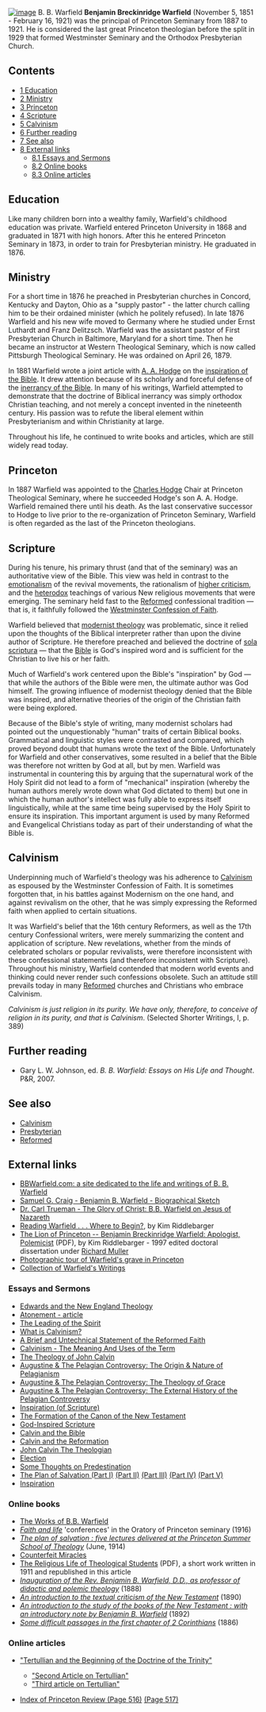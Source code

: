 [![image](images/2/25/Warfield.jpg.pagespeed.ce.LImXMJsF01.jpg)](http://www.theopedia.com/File:Warfield.jpg)
B. B. Warfield
**Benjamin Breckinridge Warfield** (November 5, 1851 - February 16,
1921) was the principal of Princeton Seminary from 1887 to 1921. He
is considered the last great Princeton theologian before the split
in 1929 that formed Westminster Seminary and the Orthodox
Presbyterian Church.

## Contents

-   [1 Education](#Education)
-   [2 Ministry](#Ministry)
-   [3 Princeton](#Princeton)
-   [4 Scripture](#Scripture)
-   [5 Calvinism](#Calvinism)
-   [6 Further reading](#Further_reading)
-   [7 See also](#See_also)
-   [8 External links](#External_links)
    -   [8.1 Essays and Sermons](#Essays_and_Sermons)
    -   [8.2 Online books](#Online_books)
    -   [8.3 Online articles](#Online_articles)


## Education

Like many children born into a wealthy family, Warfield's childhood
education was private. Warfield entered Princeton University in
1868 and graduated in 1871 with high honors. After this he entered
Princeton Seminary in 1873, in order to train for Presbyterian
ministry. He graduated in 1876.

## Ministry

For a short time in 1876 he preached in Presbyterian churches in
Concord, Kentucky and Dayton, Ohio as a "supply pastor" - the
latter church calling him to be their ordained minister (which he
politely refused). In late 1876 Warfield and his new wife moved to
Germany where he studied under Ernst Luthardt and Franz Delitzsch.
Warfield was the assistant pastor of First Presbyterian Church in
Baltimore, Maryland for a short time. Then he became an instructor
at Western Theological Seminary, which is now called Pittsburgh
Theological Seminary. He was ordained on April 26, 1879.

In 1881 Warfield wrote a joint article with
[A. A. Hodge](A._A._Hodge "A. A. Hodge") on the
[inspiration of the Bible](Inspiration_of_the_Bible "Inspiration of the Bible").
It drew attention because of its scholarly and forceful defense of
the
[inerrancy of the Bible](Inerrancy_of_the_Bible "Inerrancy of the Bible").
In many of his writings, Warfield attempted to demonstrate that the
doctrine of Biblical inerrancy was simply orthodox Christian
teaching, and not merely a concept invented in the nineteenth
century. His passion was to refute the liberal element within
Presbyterianism and within Christianity at large.

Throughout his life, he continued to write books and articles,
which are still widely read today.

## Princeton

In 1887 Warfield was appointed to the
[Charles Hodge](Charles_Hodge "Charles Hodge") Chair at Princeton
Theological Seminary, where he succeeded Hodge's son A. A. Hodge.
Warfield remained there until his death. As the last conservative
successor to Hodge to live prior to the re-organization of
Princeton Seminary, Warfield is often regarded as the last of the
Princeton theologians.

## Scripture

During his tenure, his primary thrust (and that of the seminary)
was an authoritative view of the Bible. This view was held in
contrast to the
[emotionalism](index.php?title=Emotionalism&action=edit&redlink=1 "Emotionalism (page does not exist)")
of the revival movements, the rationalism of
[higher criticism](Higher_Criticism "Higher Criticism"), and the
[heterodox](Heterodox "Heterodox") teachings of various New
religious movements that were emerging. The seminary held fast to
the [Reformed](Reformed "Reformed") confessional tradition — that
is, it faithfully followed the
[Westminster Confession of Faith](Westminster_Confession_of_Faith "Westminster Confession of Faith").

Warfield believed that
[modernist theology](index.php?title=Modernist_theology&action=edit&redlink=1 "Modernist theology (page does not exist)")
was problematic, since it relied upon the thoughts of the Biblical
interpreter rather than upon the divine author of Scripture. He
therefore preached and believed the doctrine of
[sola scriptura](Sola_scriptura "Sola scriptura") — that the
[Bible](Bible "Bible") is God's inspired word and is sufficient for
the Christian to live his or her faith.

Much of Warfield's work centered upon the Bible's "inspiration" by
God — that while the authors of the Bible were men, the ultimate
author was God himself. The growing influence of modernist theology
denied that the Bible was inspired, and alternative theories of the
origin of the Christian faith were being explored.

Because of the Bible's style of writing, many modernist scholars
had pointed out the unquestionably "human" traits of certain
Biblical books. Grammatical and linguistic styles were contrasted
and compared, which proved beyond doubt that humans wrote the text
of the Bible. Unfortunately for Warfield and other conservatives,
some resulted in a belief that the Bible was therefore not written
by God at all, but by men. Warfield was instrumental in countering
this by arguing that the supernatural work of the Holy Spirit did
not lead to a form of "mechanical" inspiration (whereby the human
authors merely wrote down what God dictated to them) but one in
which the human author's intellect was fully able to express itself
linguistically, while at the same time being supervised by the Holy
Spirit to ensure its inspiration. This important argument is used
by many Reformed and Evangelical Christians today as part of their
understanding of what the Bible is.

## Calvinism

Underpinning much of Warfield's theology was his adherence to
[Calvinism](Calvinism "Calvinism") as espoused by the Westminster
Confession of Faith. It is sometimes forgotten that, in his battles
against Modernism on the one hand, and against revivalism on the
other, that he was simply expressing the Reformed faith when
applied to certain situations.

It was Warfield's belief that the 16th century Reformers, as well
as the 17th century Confessional writers, were merely summarizing
the content and application of scripture. New revelations, whether
from the minds of celebrated scholars or popular revivalists, were
therefore inconsistent with these confessional statements (and
therefore inconsistent with Scripture). Throughout his ministry,
Warfield contended that modern world events and thinking could
never render such confessions obsolete. Such an attitude still
prevails today in many [Reformed](Reformed "Reformed") churches and
Christians who embrace Calvinism.

*Calvinism is just religion in its purity. We have only, therefore, to conceive of religion in its purity, and that is Calvinism*.
(Selected Shorter Writings, I, p. 389)
## Further reading

-   Gary L. W. Johnson, ed.
    *B. B. Warfield: Essays on His Life and Thought*. P&R, 2007.

## See also

-   [Calvinism](Calvinism "Calvinism")
-   [Presbyterian](Presbyterian "Presbyterian")
-   [Reformed](Reformed "Reformed")

## External links

-   [BBWarfield.com: a site dedicated to the life and writings of B. B. Warfield](http://bbwarfield.com/)
-   [Samuel G. Craig - Benjamin B. Warfield - Biographical Sketch](http://www.graceonlinelibrary.org/articles/full.asp?id=38%7C%7C529)
-   [Dr. Carl Trueman - The Glory of Christ: B.B. Warfield on Jesus of Nazareth](http://www.evangelical-library.org.uk/lectures/warfield.html)
-   [Reading Warfield . . . Where to Begin?](http://kimriddlebarger.squarespace.com/the-latest-post/2008/7/1/reading-warfield-where-to-begin.html),
    by Kim Riddlebarger
-   [The Lion of Princeton -- Benjamin Breckinridge Warfield: Apologist, Polemicist](http://kimriddlebarger.squarespace.com/b-b-warfield-the-lion-of-pr/edited-lionofprinceton.pdf)
    (PDF), by Kim Riddlebarger - 1997 edited doctoral dissertation
    under [Richard Muller](Richard_Muller "Richard Muller")
-   [Photographic tour of Warfield's grave in Princeton](http://www.richardsibbes.com/Princeton.Cemetery.htm)
-   [Collection of Warfield's Writings](http://www.lgmarshall.org/warfield_index.html)

### Essays and Sermons

-   [Edwards and the New England Theology](http://www.graceonlinelibrary.org/articles/full.asp?id=38%7C%7C837)
-   [Atonement - article](http://www.ccel.org/ccel/schaff/encyc01.html?term=Atonement)
-   [The Leading of the Spirit](http://www.monergism.com/thethreshold/articles/onsite/warfield01.html)
-   [What is Calvinism?](http://www.monergism.com/thethreshold/articles/onsite/WarfieldCalvin.html)
-   [A Brief and Untechnical Statement of the Reformed Faith](http://www.reformed.org/calvinism/index.html?mainframe=warfield_reformed_theology.html)
-   [Calvinism - The Meaning And Uses of the Term](http://homepage.mac.com/shanerosenthal/reformationink/bbwcalvinism.htm)
-   [The Theology of John Calvin](http://homepage.mac.com/shanerosenthal/reformationink/bbwcalvin2.htm)
-   [Augustine & The Pelagian Controversy: The Origin & Nature of Pelagianism](http://www.graceonlinelibrary.org/etc/printer-friendly.asp?ID=461)
-   [Augustine & The Pelagian Controversy: The Theology of Grace](http://www.graceonlinelibrary.org/etc/printer-friendly.asp?ID=463)
-   [Augustine & The Pelagian Controversy: The External History of the Pelagian Controversy](http://www.graceonlinelibrary.org/etc/printer-friendly.asp?ID=462)
-   [Inspiration (of Scripture)](http://incolor.inetnebr.com/stuart/inspiration.htm)
-   [The Formation of the Canon of the New Testament](http://www.crta.org/bible/warfield_canon.html)
-   [God-Inspired Scripture](http://www.aomin.org/THEOPNEU.html)
-   [Calvin and the Bible](http://incolor.inetnebr.com/stuart/cb.htm)
-   [Calvin and the Reformation](http://incolor.inetnebr.com/stuart/cr2.htm)
-   [John Calvin The Theologian](http://homepage.mac.com/shanerosenthal/reformationink/bbwcalvin1.htm)
-   [Election](http://www.the-highway.com/Election_Warfield.html)
-   [Some Thoughts on Predestination](http://homepage.mac.com/shanerosenthal/reformationink/bbwpredest.htm)
-   [The Plan of Salvation (Part I)](http://www.monergism.com/thethreshold/articles/onsite/WarfieldPlan01.html)
    [(Part II)](http://www.monergism.com/thethreshold/articles/onsite/WarfieldPlan02.html)
    [(Part III)](http://www.monergism.com/thethreshold/articles/onsite/WarfieldPlan03.html)
    [(Part IV)](http://www.monergism.com/thethreshold/articles/onsite/WarfieldPlan04.html)
    [(Part V)](http://www.monergism.com/thethreshold/articles/onsite/WarfieldPlan05.html)
-   [Inspiration](http://www.bible-researcher.com/warfield3.html)

### Online books

-   [The Works of B.B. Warfield](http://www.evanglibrary.org.uk/members/theo/war/main.htm)
-   [*Faith and life*](http://www.archive.org/details/faithlifeconfere00warf)
    'conferences' in the Oratory of Princeton seminary (1916)
-   [*The plan of salvation : five lectures delivered at the Princeton Summer School of Theology*](http://www.archive.org/details/planofsalvation00warf)
    (June, 1914)
-   [Counterfeit Miracles](http://www.christianbeliefs.org/books/cm/cm-contents.html)
-   [The Religious Life of Theological Students](http://www.tms.edu/tmsj/tmsj6g.pdf)
    (PDF), a short work written in 1911 and republished in this article
-   [*Inauguration of the Rev. Benjamin B. Warfield, D.D., as professor of didactic and polemic theology*](http://www.archive.org/details/inaugurationofre00prin)
    (1888)
-   [*An introduction to the textual criticism of the New Testament*](http://www.archive.org/details/introductiontowa00warf)
    (1890)
-   [*An introduction to the study of the books of the New Testament : with an introductory note by Benjamin B. Warfield*](http://www.archive.org/details/introductionto00kerr)
    (1892)
-   [*Some difficult passages in the first chapter of 2 Corinthians*](http://www.archive.org/details/somedifficultp00warf)
    (1886)

### Online articles

-   ["Tertullian and the Beginning of the Doctrine of the Trinity"](http://scdc.library.ptsem.edu/mets/mets.aspx?src=BR190534&div=1)
    -   ["Second Article on Tertullian"](http://scdc.library.ptsem.edu/mets/mets.aspx?src=BR190641&div=1)
    -   ["Third article on Tertullian"](http://scdc.library.ptsem.edu/mets/mets.aspx?src=BR190642&div=1)

-   [Index of Princeton Review (Page 516)](http://scdc.library.ptsem.edu/mets/mets.aspx?src=BR1929274&div=2&img=17)
    [(Page 517)](http://scdc.library.ptsem.edu/mets/mets.aspx?src=BR1929274&div=2&img=18)



